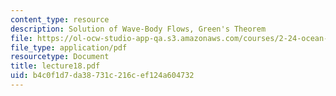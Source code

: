 ```yaml
---
content_type: resource
description: Solution of Wave-Body Flows, Green's Theorem
file: https://ol-ocw-studio-app-qa.s3.amazonaws.com/courses/2-24-ocean-wave-interaction-with-ships-and-offshore-energy-systems-13-022-spring-2002/b4c0f1d7da38731c216cef124a604732_lecture18.pdf
file_type: application/pdf
resourcetype: Document
title: lecture18.pdf
uid: b4c0f1d7-da38-731c-216c-ef124a604732
---
```

